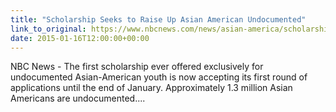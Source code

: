 ```yaml
---
title: "Scholarship Seeks to Raise Up Asian American Undocumented"
link_to_original: https://www.nbcnews.com/news/asian-america/scholarship-seeks-raise-asian-american-undocumented-n287676  
date: 2015-01-16T12:00:00+00:00
---
```

  
NBC News - The first scholarship ever offered exclusively for undocumented Asian-American youth is now accepting its first round of applications until the end of January. Approximately 1.3 million Asian Americans are undocumented....  


